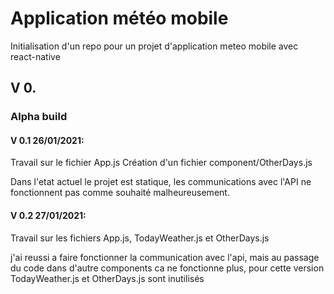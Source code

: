 # Application météo mobile

Initialisation d'un repo pour un projet d'application meteo mobile avec react-native

## V 0.
### Alpha build

#### V 0.1 26/01/2021:

Travail sur le fichier App.js
Création d'un fichier component/OtherDays.js

Dans l'etat actuel le projet est statique, les communications avec l'API ne fonctionnent pas comme souhaité malheureusement.

#### V 0.2 27/01/2021:

Travail sur les fichiers App.js, TodayWeather.js et OtherDays.js

j'ai reussi a faire fonctionner la communication avec l'api, mais au passage du code dans d'autre components ca ne fonctionne plus, pour cette version TodayWeather.js et OtherDays.js sont inutilisés
